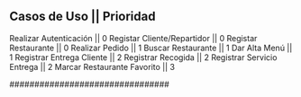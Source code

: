 ## Casos de Uso || Prioridad ##

Realizar Autenticación || 0
Registar Cliente/Repartidor || 0
Registar Restaurante || 0
Realizar Pedido || 1
Buscar Restaurante || 1
Dar Alta Menú || 1
Registrar Entrega Cliente || 2
Registrar Recogida || 2
Registrar Servicio Entrega || 2
Marcar Restaurante Favorito || 3

################################
